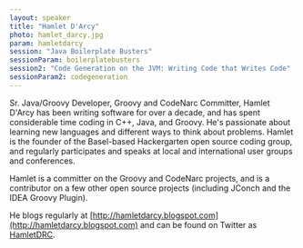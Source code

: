 ```yaml
---
layout: speaker
title: "Hamlet D'Arcy"
photo: hamlet_darcy.jpg
param: hamletdarcy
session: "Java Boilerplate Busters"
sessionParam: boilerplatebusters
session2: "Code Generation on the JVM: Writing Code that Writes Code"
sessionParam2: codegeneration
---
```


Sr. Java/Groovy Developer, Groovy and CodeNarc Committer, Hamlet D'Arcy has been writing software for over a decade, and has spent considerable time coding in C++, Java, and Groovy.
He's passionate about learning new languages and different ways to think about problems.
Hamlet is the founder of the Basel-based Hackergarten open source coding group,
and regularly participates and speaks at local and international user groups and conferences.

Hamlet is a committer on the Groovy and CodeNarc projects, and is a contributor on a few other open source projects
(including JConch and the IDEA Groovy Plugin).

He blogs regularly at [http://hamletdarcy.blogspot.com](http://hamletdarcy.blogspot.com) and can be found on Twitter as [HamletDRC](http://twitter.com/hamletdrc).